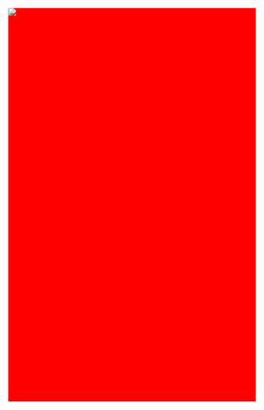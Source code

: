 


<div style="height:800;width: 100%;background-color: red;">
  
  

<img src="https://media.giphy.com/media/PmN6BuVy5VIUzA8zJ0/giphy.gif" />
  
  
  
 </div>
